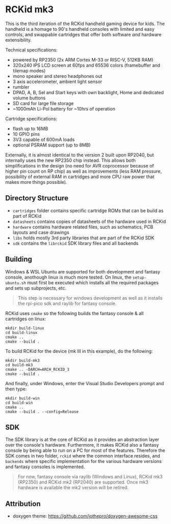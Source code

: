 # RCKid mk3

This is the third iteration of the RCKid handheld gaming device for kids. The handheld is a homage to 90's handheld consoles with limited and easy controls, and swappable cartridges that offer both software *and* hardware extensibility. 

Technical specifications:

- powered by RP2350 (2x ARM Cortex M-33 or RISC-V, 512KB RAM)
- 320x240 IPS LCD screen at 60fps and 65536 colors (framebuffer and tilemap modes)
- mono speaker and stereo headphones out
- 3 axis accelerometer, ambient light sensor
- rumbler
- DPAD, A, B, Sel and Start keys with own backlight, Home and dedicated volume buttons
- SD card for large file storage
- ~1000mAh Li-Pol battery for ~10hrs of operation

Cartridge specifications:

- flash up to 16MB
- 10 GPIO pins
- 3V3 capable of 600mA loads
- optional PSRAM support (up to 8MB)

Externally, it is almost identical to the version 2 built upon RP2040, but internally uses the new RP2350 chip instead. This allows both simplifications in the design (no need for AVR coprocessor because of higher pin count on RP chip) as well as improvements (less RAM pressure, possibility of external RAM in cartridges and more CPU raw power that makes more things possible).

## Directory Structure

- `cartridges` folder contains specific cartridge ROMs that can be build as part of RCKid
- `datasheets` contains copies of datasheets of the hardware used in RCKid
- `hardware` contains hardware related files, such as schematics, PCB layouts and case drawings
- `libs` holds mostly 3rd party libraries that are part of the RCKid SDK
- `sdk` contains the `librckid` SDK library files and all backends

## Building

Windows & WSL Ubuntu are supported for both development and fantasy console, anothough linux is much more tested. On linux, the `setup-ubuntu.sh` must first be executed which installs all the required packages and sets up subprojects, etc.

> This step is necessary for windows development as well as it installs the rpi-pico sdk and raylib for fantasy console.

RCKid uses `cmake` so the following builds the fantasy console & all cartridges on linux:

    mkdir build-linux
    cd build-linux
    cmake ..
    cmake --build .

To build RCKid for the device (mk III in this example), do the following:

    mkdir build-mk3
    cd build-mk3
    cmake .. -DARCH=ARCH_RCKID_3
    cmake --build .

And finally, under Windows, enter the Visual Studio Developers prompt and then type:

    mkdir build-win
    cd build-win
    cmake ..
    cmake --build . --config=Release

## SDK

The SDK library is at the core of RCKid as it provides an abstraction layer over the console's hardware. Furthermore, it makes RCKid also a fantasy console by being able to run on a PC for most of the features. Therefore the SDK comes in two folder, `rckid` where the common interface resides, and `backends` where specific implementation for the various hardware versions and fantasy consoles is implemented. 

> For now, fantasy console via raylib (Windows and Linux), RCKid mk3 (RP2350) and RCKid mk2 (RP2040) are supported. Once mk3 hardware is available the mk2 version will be retired. 

## Attribution

- doxygen theme: https://github.com/jothepro/doxygen-awesome-css
